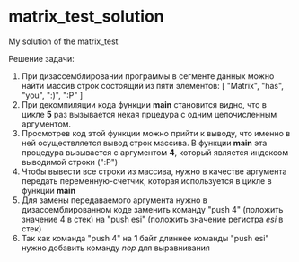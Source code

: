 # matrix_test_solution
My solution of the matrix_test

Решение задачи:

1. При дизассемблировании программы в сегменте данных можно найти массив строк состоящий из пяти элементов: [ "Matrix", "has", "you", ":)", ":P" ]
2. При декомпиляции кода функции <b>main</b> становится видно, что в цикле <b>5</b> раз вызывается некая прцедура с одним целочисленным аргументом.
3.  Просмотрев код этой функции можно прийти к выводу, что именно в ней осуществляется вывод строк массива. В функции <b>main</b> эта процедура вызывается с аргументом <b>4</b>, который является индексом выводимой строки (":P")
4. Чтобы вывести все строки из массива, нужно в качестве аргумента передать переменную-счетчик, которая используется в цикле в функции <b>main</b>
5. Для замены передаваемого аргумента нужно в дизассемблированном коде заменить команду "push 4" (положить значение 4 в стек) на "push esi" (положить значение регистра <i>esi</i> в стек)
6. Так как команда "push 4" на <b>1</b> байт длиннее команды "push esi" нужно добавить команду <i>nop</i> для выравнивания
